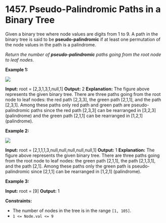# 1457. Pseudo-Palindromic Paths in a Binary Tree 

Given a binary tree where node values are digits from 1 to 9. A path in the binary tree is said to be **pseudo-palindromic** if at least one permutation of the node values in the path is a palindrome.

_Return the number of **pseudo-palindromic** paths going from the root node to leaf nodes._

**Example 1:**

![](https://assets.leetcode.com/uploads/2020/05/06/palindromic_paths_1.png)

**Input:** root = [2,3,1,3,1,null,1]
**Output:** 2 
**Explanation:** The figure above represents the given binary tree. There are three paths going from the root node to leaf nodes: the red path [2,3,3], the green path [2,1,1], and the path [2,3,1]. Among these paths only red path and green path are pseudo-palindromic paths since the red path [2,3,3] can be rearranged in [3,2,3] (palindrome) and the green path [2,1,1] can be rearranged in [1,2,1] (palindrome).

**Example 2:**

**![](https://assets.leetcode.com/uploads/2020/05/07/palindromic_paths_2.png)**

**Input:** root = [2,1,1,1,3,null,null,null,null,null,1]
**Output:** 1 
**Explanation:** The figure above represents the given binary tree. There are three paths going from the root node to leaf nodes: the green path [2,1,1], the path [2,1,3,1], and the path [2,1]. Among these paths only the green path is pseudo-palindromic since [2,1,1] can be rearranged in [1,2,1] (palindrome).

**Example 3:**

**Input:** root = [9]
**Output:** 1

**Constraints:**

- The number of nodes in the tree is in the range `[1, 105]`.
- `1 <= Node.val <= 9`